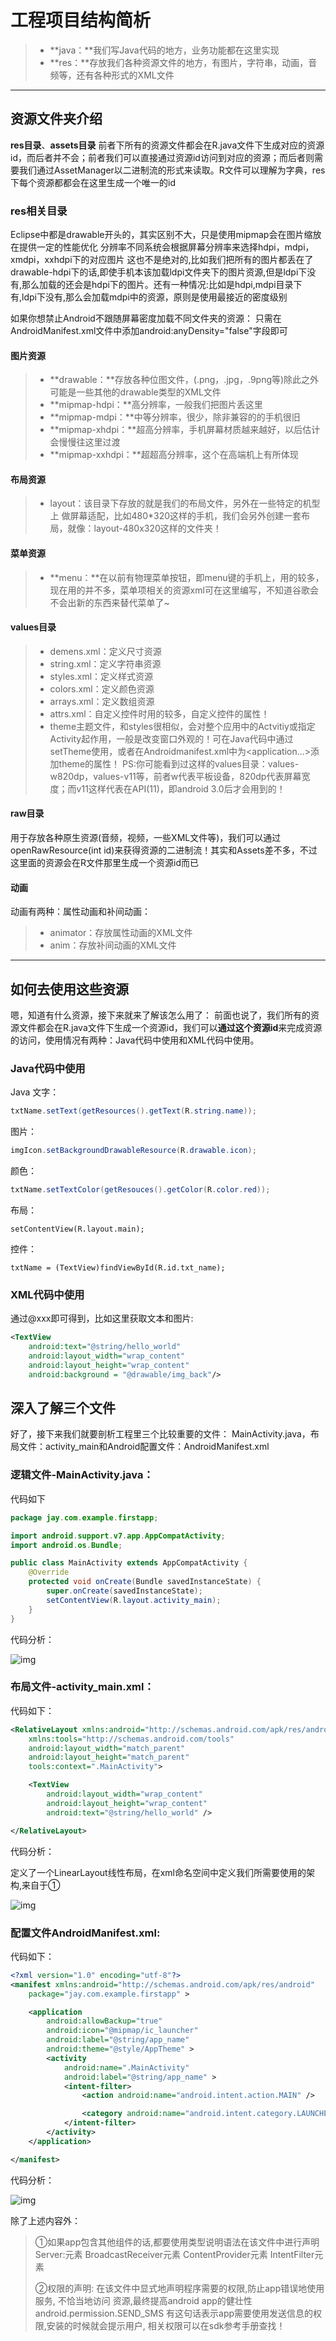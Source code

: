 # 工程项目结构简析

> - **java：**我们写Java代码的地方，业务功能都在这里实现
> - **res：**存放我们各种资源文件的地方，有图片，字符串，动画，音频等，还有各种形式的XML文件

------

## 资源文件夹介绍

**res目录**、**assets目录**
前者下所有的资源文件都会在R.java文件下生成对应的资源id，而后者并不会；前者我们可以直接通过资源id访问到对应的资源；而后者则需要我们通过AssetManager以二进制流的形式来读取。R文件可以理解为字典，res下每个资源都都会在这里生成一个唯一的id

### res相关目录

Eclipse中都是drawable开头的，其实区别不大，只是使用mipmap会在图片缩放在提供一定的性能优化
分辨率不同系统会根据屏幕分辨率来选择hdpi，mdpi，xmdpi，xxhdpi下的对应图片
这也不是绝对的,比如我们把所有的图片都丢在了drawable-hdpi下的话,即使手机本该加载ldpi文件夹下的图片资源,但是ldpi下没有,那么加载的还会是hdpi下的图片。还有一种情况:比如是hdpi,mdpi目录下有,ldpi下没有,那么会加载mdpi中的资源，原则是使用最接近的密度级别

如果你想禁止Android不跟随屏幕密度加载不同文件夹的资源：
	只需在AndroidManifest.xml文件中添加android:anyDensity="false"字段即可

#### **图片**资源

> - **drawable：**存放各种位图文件，(.png，.jpg，.9png等)除此之外可能是一些其他的drawable类型的XML文件
> - **mipmap-hdpi：**高分辨率，一般我们把图片丢这里
> - **mipmap-mdpi：**中等分辨率，很少，除非兼容的的手机很旧
> - **mipmap-xhdpi：**超高分辨率，手机屏幕材质越来越好，以后估计会慢慢往这里过渡
> - **mipmap-xxhdpi：**超超高分辨率，这个在高端机上有所体现

#### **布局**资源

> - layout：该目录下存放的就是我们的布局文件，另外在一些特定的机型上
>   做屏幕适配，比如480*320这样的手机，我们会另外创建一套布局，就像：layout-480x320这样的文件夹！

#### 菜单资源

> - **menu：**在以前有物理菜单按钮，即menu键的手机上，用的较多，现在用的并不多，菜单项相关的资源xml可在这里编写，不知道谷歌会不会出新的东西来替代菜单了~

#### values目录

> - demens.xml：定义尺寸资源
> - string.xml：定义字符串资源
> - styles.xml：定义样式资源
> - colors.xml：定义颜色资源
> - arrays.xml：定义数组资源
> - attrs.xml：自定义控件时用的较多，自定义控件的属性！
> - theme主题文件，和styles很相似，会对整个应用中的Actvitiy或指定Activity起作用，一般是改变窗口外观的！可在Java代码中通过setTheme使用，或者在Androidmanifest.xml中为<application...>添加theme的属性！ 
>   PS:你可能看到过这样的values目录：values-w820dp，values-v11等，前者w代表平板设备，820dp代表屏幕宽度；而v11这样代表在API(11)，即android 3.0后才会用到的！

#### raw目录

用于存放各种原生资源(音频，视频，一些XML文件等)，我们可以通过openRawResource(int id)来获得资源的二进制流！其实和Assets差不多，不过这里面的资源会在R文件那里生成一个资源id而已

#### 动画

动画有两种：属性动画和补间动画：

> - animator：存放属性动画的XML文件
> - anim：存放补间动画的XML文件

------

## 如何去使用这些资源

嗯，知道有什么资源，接下来就来了解该怎么用了： 前面也说了，我们所有的资源文件都会在R.java文件下生成一个资源id，我们可以**通过这个资源id**来完成资源的访问，使用情况有两种：Java代码中使用和XML代码中使用。

### **Java代码中使用**

Java 文字：

```java
txtName.setText(getResources().getText(R.string.name)); 
```

图片：

```java
imgIcon.setBackgroundDrawableResource(R.drawable.icon); 
```

颜色：

```java
txtName.setTextColor(getResouces().getColor(R.color.red)); 
```

布局：

```
setContentView(R.layout.main);
```

控件：

```
txtName = (TextView)findViewById(R.id.txt_name);
```

### **XML代码中使用**

通过@xxx即可得到，比如这里获取文本和图片:

```xml
<TextView 
	android:text="@string/hello_world" 
    android:layout_width="wrap_content" 
    android:layout_height="wrap_content" 
	android:background = "@drawable/img_back"/>
```

## 深入了解三个文件

好了，接下来我们就要剖析工程里三个比较重要的文件： MainActivity.java，布局文件：activity_main和Android配置文件：AndroidManifest.xml

### 逻辑文件-MainActivity.java：

代码如下

```java
package jay.com.example.firstapp;

import android.support.v7.app.AppCompatActivity;
import android.os.Bundle;

public class MainActivity extends AppCompatActivity {
    @Override
    protected void onCreate(Bundle savedInstanceState) {
        super.onCreate(savedInstanceState);
        setContentView(R.layout.activity_main);
    }
}
```

代码分析：

![img](https://www.runoob.com/wp-content/uploads/2015/06/activity_main.jpg)

### 布局文件-activity_main.xml：

代码如下：

```xml
<RelativeLayout xmlns:android="http://schemas.android.com/apk/res/android"
    xmlns:tools="http://schemas.android.com/tools"
    android:layout_width="match_parent"
    android:layout_height="match_parent"
    tools:context=".MainActivity">

    <TextView
        android:layout_width="wrap_content"
        android:layout_height="wrap_content"
        android:text="@string/hello_world" />

</RelativeLayout>
```

代码分析：

定义了一个LinearLayout线性布局，在xml命名空间中定义我们所需要使用的架构,来自于①

![img](https://www.runoob.com/wp-content/uploads/2015/06/22328602.jpg)

### 配置文件AndroidManifest.xml:

代码如下：

```xml
<?xml version="1.0" encoding="utf-8"?>
<manifest xmlns:android="http://schemas.android.com/apk/res/android"
    package="jay.com.example.firstapp" >

    <application
        android:allowBackup="true"
        android:icon="@mipmap/ic_launcher"
        android:label="@string/app_name"
        android:theme="@style/AppTheme" >
        <activity
            android:name=".MainActivity"
            android:label="@string/app_name" >
            <intent-filter>
                <action android:name="android.intent.action.MAIN" />

                <category android:name="android.intent.category.LAUNCHER" />
            </intent-filter>
        </activity>
    </application>

</manifest>
```

代码分析：

![img](https://www.runoob.com/wp-content/uploads/2015/06/13063914.jpg)

除了上述内容外：

> ①如果app包含其他组件的话,都要使用类型说明语法在该文件中进行声明 Server:元素 BroadcastReceiver元素 ContentProvider元素 IntentFilter<intent-filter>元素
>
> ②权限的声明: 在该文件中显式地声明程序需要的权限,防止app错误地使用服务, 不恰当地访问 资源,最终提高android app的健壮性 android.permission.SEND_SMS 有这句话表示app需要使用发送信息的权限,安装的时候就会提示用户, 相关权限可以在sdk参考手册查找！

